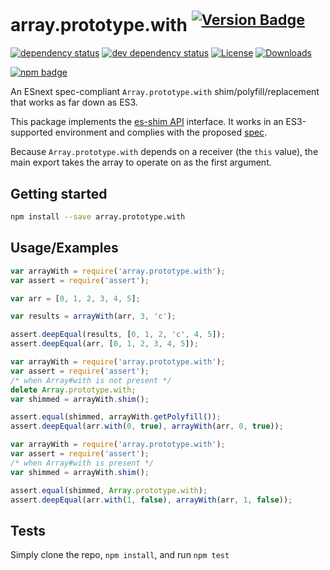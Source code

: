 # array.prototype.with <sup>[![Version Badge][npm-version-svg]][package-url]</sup>

[![dependency status][deps-svg]][deps-url]
[![dev dependency status][dev-deps-svg]][dev-deps-url]
[![License][license-image]][license-url]
[![Downloads][downloads-image]][downloads-url]

[![npm badge][npm-badge-png]][package-url]

An ESnext spec-compliant `Array.prototype.with` shim/polyfill/replacement that works as far down as ES3.

This package implements the [es-shim API](https://github.com/es-shims/api) interface. It works in an ES3-supported environment and complies with the proposed [spec](https://tc39.es/proposal-change-array-by-copy/#sec-array.prototype.with).

Because `Array.prototype.with` depends on a receiver (the `this` value), the main export takes the array to operate on as the first argument.

## Getting started

```sh
npm install --save array.prototype.with
```

## Usage/Examples

```js
var arrayWith = require('array.prototype.with');
var assert = require('assert');

var arr = [0, 1, 2, 3, 4, 5];

var results = arrayWith(arr, 3, 'c');

assert.deepEqual(results, [0, 1, 2, 'c', 4, 5]);
assert.deepEqual(arr, [0, 1, 2, 3, 4, 5]);
```

```js
var arrayWith = require('array.prototype.with');
var assert = require('assert');
/* when Array#with is not present */
delete Array.prototype.with;
var shimmed = arrayWith.shim();

assert.equal(shimmed, arrayWith.getPolyfill());
assert.deepEqual(arr.with(0, true), arrayWith(arr, 0, true));
```

```js
var arrayWith = require('array.prototype.with');
var assert = require('assert');
/* when Array#with is present */
var shimmed = arrayWith.shim();

assert.equal(shimmed, Array.prototype.with);
assert.deepEqual(arr.with(1, false), arrayWith(arr, 1, false));
```

## Tests
Simply clone the repo, `npm install`, and run `npm test`

[package-url]: https://npmjs.org/package/array.prototype.with
[npm-version-svg]: https://versionbadg.es/es-shims/Array.prototype.with.svg
[deps-svg]: https://david-dm.org/es-shims/Array.prototype.with.svg
[deps-url]: https://david-dm.org/es-shims/Array.prototype.with
[dev-deps-svg]: https://david-dm.org/es-shims/Array.prototype.with/dev-status.svg
[dev-deps-url]: https://david-dm.org/es-shims/Array.prototype.with#info=devDependencies
[npm-badge-png]: https://nodei.co/npm/array.prototype.with.png?downloads=true&stars=true
[license-image]: https://img.shields.io/npm/l/array.prototype.with.svg
[license-url]: LICENSE
[downloads-image]: https://img.shields.io/npm/dm/array.prototype.with.svg
[downloads-url]: https://npm-stat.com/charts.html?package=array.prototype.with
